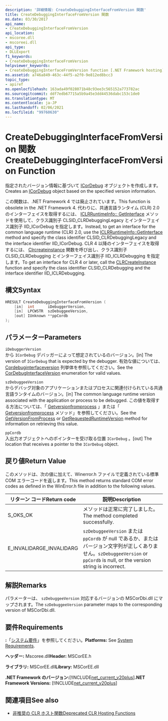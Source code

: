 ```yaml
---
description: '詳細情報: CreateDebuggingInterfaceFromVersion 関数'
title: CreateDebuggingInterfaceFromVersion 関数
ms.date: 03/30/2017
api_name:
- CreateDebuggingInterfaceFromVersion
api_location:
- mscoree.dll
- mscoreei.dll
api_type:
- DLLExport
f1_keywords:
- CreateDebuggingInterfaceFromVersion
helpviewer_keywords:
- CreateDebuggingInterfaceFromVersion function [.NET Framework hosting]
ms.assetid: a746a849-463c-44f5-a2f0-9e812ed8bcc3
topic_type:
- apiref
ms.openlocfilehash: 163ada49f028071b48c93ee3c565152a773782ac
ms.sourcegitcommit: ddf7edb67715a5b9a45e3dd44536dabc153c1de0
ms.translationtype: MT
ms.contentlocale: ja-JP
ms.lasthandoff: 02/06/2021
ms.locfileid: "99760630"
---
```

# <a name="createdebugginginterfacefromversion-function"></a><span data-ttu-id="add41-103">CreateDebuggingInterfaceFromVersion 関数</span><span class="sxs-lookup"><span data-stu-id="add41-103">CreateDebuggingInterfaceFromVersion Function</span></span>

<span data-ttu-id="add41-104">指定されたバージョン情報に基づいて [ICorDebug](../debugging/icordebug-interface.md) オブジェクトを作成します。</span><span class="sxs-lookup"><span data-stu-id="add41-104">Creates an [ICorDebug](../debugging/icordebug-interface.md) object based on the specified version information.</span></span>  
  
 <span data-ttu-id="add41-105">この関数は、.NET Framework 4 では廃止されています。</span><span class="sxs-lookup"><span data-stu-id="add41-105">This function is obsolete in the .NET Framework 4.</span></span> <span data-ttu-id="add41-106">代わりに、共通言語ランタイム (CLR) 2.0 のインターフェイスを取得するには、 [ICLRRuntimeInfo:: GetInterface](iclrruntimeinfo-getinterface-method.md) メソッドを使用して、クラス識別子 CLSID_CLRDebuggingLegacy とインターフェイス識別子 IID_ICorDebug を指定します。</span><span class="sxs-lookup"><span data-stu-id="add41-106">Instead, to get an interface for the common language runtime (CLR) 2.0, use the [ICLRRuntimeInfo::GetInterface](iclrruntimeinfo-getinterface-method.md) method and specify the class identifier CLSID_CLRDebuggingLegacy and the interface identifier IID_ICorDebug.</span></span> <span data-ttu-id="add41-107">CLR 4 以降のインターフェイスを取得するには、 [Clrcreateinstance](clrcreateinstance-function.md) 関数を呼び出し、クラス識別子 CLSID_CLRDebugging とインターフェイス識別子 IID_ICLRDebugging を指定します。</span><span class="sxs-lookup"><span data-stu-id="add41-107">To get an interface for CLR 4 or later, call the [CLRCreateInstance](clrcreateinstance-function.md) function and specify the class identifier CLSID_CLRDebugging and the interface identifier IID_ICLRDebugging.</span></span>  
  
## <a name="syntax"></a><span data-ttu-id="add41-108">構文</span><span class="sxs-lookup"><span data-stu-id="add41-108">Syntax</span></span>  
  
```cpp  
HRESULT CreateDebuggingInterfaceFromVersion (  
    [in]  int      iDebuggerVersion,
    [in]  LPCWSTR  szDebuggeeVersion,
    [out] IUnknown **ppCordb  
);  
```  
  
## <a name="parameters"></a><span data-ttu-id="add41-109">パラメーター</span><span class="sxs-lookup"><span data-stu-id="add41-109">Parameters</span></span>  

 `iDebuggerVersion`  
 <span data-ttu-id="add41-110">から `ICorDebug` デバッガーによって想定されているのバージョン。</span><span class="sxs-lookup"><span data-stu-id="add41-110">[in] The version of `ICorDebug` that is expected by the debugger.</span></span> <span data-ttu-id="add41-111">有効な値については、 [Cordebuginterfaceversion](../debugging/cordebuginterfaceversion-enumeration.md) 列挙体を参照してください。</span><span class="sxs-lookup"><span data-stu-id="add41-111">See the [CorDebugInterfaceVersion](../debugging/cordebuginterfaceversion-enumeration.md) enumeration for valid values.</span></span>  
  
 `szDebuggeeVersion`  
 <span data-ttu-id="add41-112">からデバッグ対象のアプリケーションまたはプロセスに関連付けられている共通言語ランタイムのバージョン。</span><span class="sxs-lookup"><span data-stu-id="add41-112">[in] The common language runtime version associated with the application or process to be debugged.</span></span> <span data-ttu-id="add41-113">この値を取得する方法については、「 [Getversionfromprocess](getversionfromprocess-function.md) 」または「 [Getversionfromprocess](getrequestedruntimeversion-function.md) メソッド」を参照してください。</span><span class="sxs-lookup"><span data-stu-id="add41-113">See the [GetVersionFromProcess](getversionfromprocess-function.md) or [GetRequestedRuntimeVersion](getrequestedruntimeversion-function.md) method for information on retrieving this value.</span></span>  
  
 `ppCordb`  
 <span data-ttu-id="add41-114">入出力オブジェクトへのポインターを受け取る位置 `ICorDebug` 。</span><span class="sxs-lookup"><span data-stu-id="add41-114">[out] The location that receives a pointer to the `ICorDebug` object.</span></span>  
  
## <a name="return-value"></a><span data-ttu-id="add41-115">戻り値</span><span class="sxs-lookup"><span data-stu-id="add41-115">Return Value</span></span>  

 <span data-ttu-id="add41-116">このメソッドは、次の値に加えて、Winerror.h ファイルで定義されている標準 COM エラーコードを返します。</span><span class="sxs-lookup"><span data-stu-id="add41-116">This method returns standard COM error codes as defined in the WinError.h file in addition to the following values.</span></span>  
  
|<span data-ttu-id="add41-117">リターン コード</span><span class="sxs-lookup"><span data-stu-id="add41-117">Return code</span></span>|<span data-ttu-id="add41-118">説明</span><span class="sxs-lookup"><span data-stu-id="add41-118">Description</span></span>|  
|-----------------|-----------------|  
|<span data-ttu-id="add41-119">S_OK</span><span class="sxs-lookup"><span data-stu-id="add41-119">S_OK</span></span>|<span data-ttu-id="add41-120">メソッドは正常に完了しました。</span><span class="sxs-lookup"><span data-stu-id="add41-120">The method completed successfully.</span></span>|  
|<span data-ttu-id="add41-121">E_INVALIDARG</span><span class="sxs-lookup"><span data-stu-id="add41-121">E_INVALIDARG</span></span>|<span data-ttu-id="add41-122">`szDebuggeeVersion` または `ppCordb` が null であるか、またはバージョン文字列が正しくありません。</span><span class="sxs-lookup"><span data-stu-id="add41-122">`szDebuggeeVersion` or `ppCordb` is null, or the version string is incorrect.</span></span>|  
  
## <a name="remarks"></a><span data-ttu-id="add41-123">解説</span><span class="sxs-lookup"><span data-stu-id="add41-123">Remarks</span></span>  

 <span data-ttu-id="add41-124">パラメーターは、 `szDebuggeeVersion` 対応するバージョンの MSCorDbi.dll にマップされます。</span><span class="sxs-lookup"><span data-stu-id="add41-124">The `szDebuggeeVersion` parameter maps to the corresponding version of MSCorDbi.dll.</span></span>  
  
## <a name="requirements"></a><span data-ttu-id="add41-125">要件</span><span class="sxs-lookup"><span data-stu-id="add41-125">Requirements</span></span>  

 <span data-ttu-id="add41-126">**:**「[システム要件](../../get-started/system-requirements.md)」を参照してください。</span><span class="sxs-lookup"><span data-stu-id="add41-126">**Platforms:** See [System Requirements](../../get-started/system-requirements.md).</span></span>  
  
 <span data-ttu-id="add41-127">**ヘッダー:** Mscoree.dll</span><span class="sxs-lookup"><span data-stu-id="add41-127">**Header:** MSCorEE.h</span></span>  
  
 <span data-ttu-id="add41-128">**ライブラリ:** MSCorEE.dll</span><span class="sxs-lookup"><span data-stu-id="add41-128">**Library:** MSCorEE.dll</span></span>  
  
 <span data-ttu-id="add41-129">**.NET Framework のバージョン:**[!INCLUDE[net_current_v20plus](../../../../includes/net-current-v20plus-md.md)]</span><span class="sxs-lookup"><span data-stu-id="add41-129">**.NET Framework Versions:** [!INCLUDE[net_current_v20plus](../../../../includes/net-current-v20plus-md.md)]</span></span>  
  
## <a name="see-also"></a><span data-ttu-id="add41-130">関連項目</span><span class="sxs-lookup"><span data-stu-id="add41-130">See also</span></span>

- [<span data-ttu-id="add41-131">非推奨の CLR ホスト関数</span><span class="sxs-lookup"><span data-stu-id="add41-131">Deprecated CLR Hosting Functions</span></span>](deprecated-clr-hosting-functions.md)
